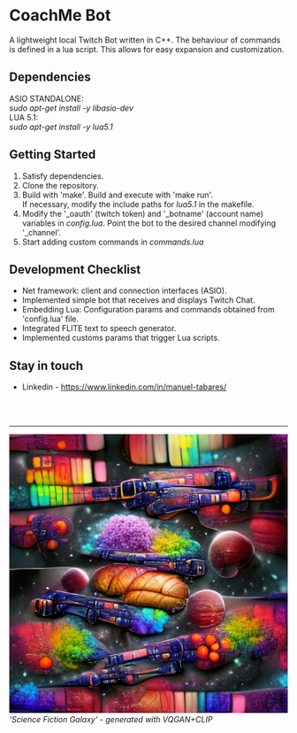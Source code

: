 # CoachMe Bot

A lightweight local Twitch Bot written in C++. The behaviour of commands is defined in a lua script. This allows for easy expansion and customization.

## Dependencies

ASIO STANDALONE:  
  *sudo apt-get install -y libasio-dev*  
LUA 5.1:  
  *sudo apt-get install -y lua5.1* 

## Getting Started

1) Satisfy dependencies.  
2) Clone the repository.  
3) Build with 'make'. Build and execute with 'make run'.  
  If necessary, modify the include paths for *lua5.1* in the makefile.  
4) Modify the '_oauth' (twitch token) and '_botname' (account name) variables in *config.lua*. Point the bot to the     desired channel modifying '_channel'.  
5) Start adding custom commands in *commands.lua*  

## Development Checklist

+ Net framework: client and connection interfaces (ASIO).
+ Implemented simple bot that receives and displays Twitch Chat.
+ Embedding Lua: Configuration params and commands obtained from 'config.lua' file.
+ Integrated FLITE text to speech generator.
+ Implemented customs params that trigger Lua scripts.

## Stay in touch

+ Linkedin - https://www.linkedin.com/in/manuel-tabares/

<br><br><hr>
![science-fiction-galaxy](media/science-fiction-galaxy-ai.jpg?raw=true "'Science Fiction Galaxy', generated with VQGAN+CLIP")
*'Science Fiction Galaxy' - generated with VQGAN+CLIP*


